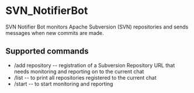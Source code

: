 # SVN_NotifierBot
SVN Notifier Bot monitors Apache Subversion (SVN) repositories and sends messages when new commits are made.

Supported commands
-----------------------------------

* /add repository -- registration of a Subversion Repository URL that needs monitoring and reporting on to the current chat
* /list -- to print all repositories registered to the current chat
* /start -- to start monitoring and reporting
